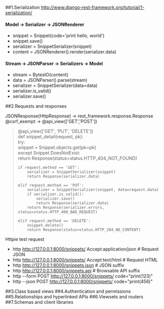 ##1.Serialization
<http://www.django-rest-framework.org/tutorial/1-serialization/>

#### Model -> Serializer -> JSONRenderer
- snippet = Snippet(code='print hello, world')
- snippet.save()
- serializer = SnippetSerializer(snippet)
- content = JSONRenderer().render(serializer.data)

#### Stream -> JSONParser -> Serializers -> Model
- stream = BytesIO(content)
- data = JSONParser().parse(stream)
- serializer = SnippetSerializer(data=data)
- serializer.is_valid()
- serializer.save()

##2.Requests and responses

JSONResponse(HttpResponse) ->  rest_framework.response.Response <br/>
@csrf_exempt -> @api_view(['GET','POST']) <br/>

> @api_view(['GET', 'PUT', 'DELETE']) <br/>
> def snippet_detail(request, pk): <br/>
>     try: <br/>
>         snippet = Snippet.objects.get(pk=pk) <br/>
>     except Snippet.DoesNotExist: <br/>
>         return Response(status=status.HTTP_404_NOT_FOUND)
>
>     if request.method == 'GET':
>         serializer = SnippetSerializer(snippet)
>         return Response(serializer.data)
>
>     elif request.method == 'PUT':
>         serializer = SnippetSerializer(snippet, data=request.data)
>         if serializer.is_valid():
>             serializer.save()
>             return Response(serializer.data)
>         return Response(serializer.errors, status=status.HTTP_400_BAD_REQUEST)
>
>     elif request.method == 'DELETE':
>         snippet.delete()
>         return Response(status=status.HTTP_204_NO_CONTENT)

Httpie test request
- http http://127.0.0.1:8000/snippets/ Accept:application/json  # Request JSON
- http http://127.0.0.1:8000/snippets/ Accept:text/html         # Request HTML
- http http://127.0.0.1:8000/snippets.json  # JSON suffix
- http http://127.0.0.1:8000/snippets.api   # Browsable API suffix
- http --form POST http://127.0.0.1:8000/snippets/ code="print(123)"
- http --json POST http://127.0.0.1:8000/snippets/ code="print(456)"

##3.Class based views
##4.Authentication and permissions
##5.Relationships and hyperlinked APIs
##6.Viewsets and routers
##7.Schemas and client libraries
